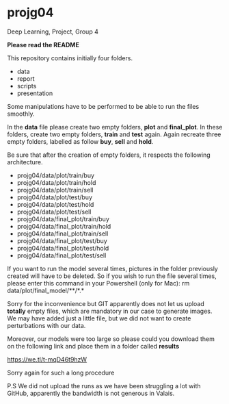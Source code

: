 # projg04
Deep Learning, Project, Group 4


**Please read the README**


This repository contains initially four folders.
- data 
- report
- scripts
- presentation


Some manipulations have to be performed to be able to run the files smoothly.
 
In the **data** file please create two empty folders, **plot** and **final_plot**. In these folders, create two empty folders, **train** and **test** again. Again recreate three empty folders, labelled as follow **buy**, **sell** and **hold**. 


Be sure that after the creation of empty folders, it respects the following architecture.

- projg04/data/plot/train/buy
- projg04/data/plot/train/hold
- projg04/data/plot/train/sell
- projg04/data/plot/test/buy
- projg04/data/plot/test/hold
- projg04/data/plot/test/sell
- projg04/data/final_plot/train/buy
- projg04/data/final_plot/train/hold
- projg04/data/final_plot/train/sell
- projg04/data/final_plot/test/buy
- projg04/data/final_plot/test/hold
- projg04/data/final_plot/test/sell

If you want to run the model several times, pictures in the folder previously created will have to be deleted. So if you wish to run the file several times, please enter this command in your Powershell (only for Mac): rm data/plot/final_model/&ast;&ast;/&ast;.&ast;


Sorry for the inconvenience but GIT apparently does not let us upload **totally** empty files, which are mandatory in our case to generate images. We may have added just a little file, but we did not want to create perturbations with our data.

Moreover, our models were too large so please could you download them on the following link and place them in a folder called **results**

https://we.tl/t-mqD46t9hzW

Sorry again for such a long procedure


P.S We did not upload the runs as we have been struggling a lot with GitHub, apparently the bandwidth is not generous in Valais.
